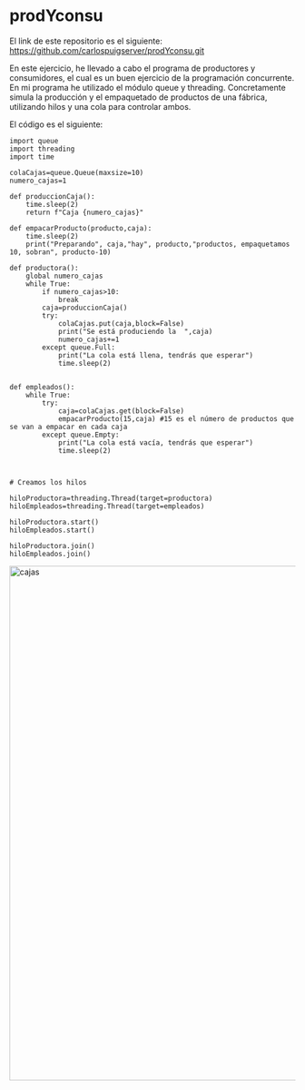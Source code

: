 # prodYconsu

El link de este repositorio es el siguiente: https://github.com/carlospuigserver/prodYconsu.git

En este ejercicio, he llevado a cabo el programa de productores y consumidores, el cual es un buen ejercicio de la programación concurrente. En mi programa he utilizado el módulo queue y threading. Concretamente simula la producción y el empaquetado de productos de una fábrica, utilizando hilos y una cola para controlar ambos.

El código es el siguiente:


```
import queue
import threading
import time

colaCajas=queue.Queue(maxsize=10)
numero_cajas=1

def produccionCaja():
    time.sleep(2)
    return f"Caja {numero_cajas}"

def empacarProducto(producto,caja):
    time.sleep(2)
    print("Preparando", caja,"hay", producto,"productos, empaquetamos 10, sobran", producto-10)

def productora():
    global numero_cajas
    while True:
        if numero_cajas>10:
            break
        caja=produccionCaja()
        try:
            colaCajas.put(caja,block=False)
            print("Se está produciendo la  ",caja)
            numero_cajas+=1
        except queue.Full:
            print("La cola está llena, tendrás que esperar")
            time.sleep(2)


def empleados():
    while True:
        try:
            caja=colaCajas.get(block=False)
            empacarProducto(15,caja) #15 es el número de productos que se van a empacar en cada caja
        except queue.Empty:
            print("La cola está vacía, tendrás que esperar")
            time.sleep(2)



# Creamos los hilos

hiloProductora=threading.Thread(target=productora)
hiloEmpleados=threading.Thread(target=empleados)

hiloProductora.start()
hiloEmpleados.start()

hiloProductora.join()
hiloEmpleados.join()
```
<img width="907" alt="cajas" src="https://user-images.githubusercontent.com/91721643/223423159-285251bd-cf9d-452c-90f6-ad81a95e0784.png">




